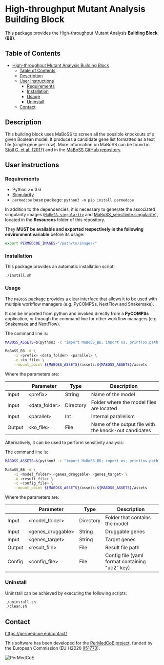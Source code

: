 # High-throughput Mutant Analysis Building Block

This package provides the High-throughput Mutant Analysis **Building Block (BB)**.

## Table of Contents

- [High-throughput Mutant Analysis Building Block](#high-throughput-mutant-analysis-building-block)
  - [Table of Contents](#table-of-contents)
  - [Description](#description)
  - [User instructions](#user-instructions)
    - [Requirements](#requirements)
    - [Installation](#installation)
    - [Usage](#usage)
    - [Uninstall](#uninstall)
  - [Contact](#contact)

## Description

This building block uses MaBoSS to screen all the possible knockouts of a given Boolean model. It produces a candidate gene list formatted as a text file (single gene per row). More information on MaBoSS can be found in [Stoll G. et al. (2017)](https://academic.oup.com/bioinformatics/article-lookup/doi/10.1093/bioinformatics/btx123) and in the [MaBoSS GitHub repository](https://github.com/maboss-bkmc/MaBoSS-env-2.0).

## User instructions

### Requirements

- Python >= 3.6
- [Singularity](https://singularity.lbl.gov/docs-installation)
- `permedcoe` base package: `python3 -m pip install permedcoe`

In addition to the dependencies, it is necessary to generate the associated
singularity images ([`MaBoSS.singularity`](../Resources/images/MaBoSS.singularity) and
[MaBoSS_sensitivity.singularity](../Resources/images/MaBoSS_sensitivity.singularity)),
located in the **Resources** folder of this repository.

They **MUST be available and exported respectively in the following environment variable**
before its usage:

```bash
export PERMEDCOE_IMAGES="/path/to/images/"
```

### Installation

This package provides an automatic installation script:

```bash
./install.sh
```

### Usage

The `MaBoSS` package provides a clear interface that allows
it to be used with multiple workflow managers (e.g. PyCOMPSs, NextFlow and
Snakemake).

It can be imported from python and invoked directly from a **PyCOMPSs**
application, or through the command line for other workflow managers
(e.g. Snakemake and NextFlow).

The command line is:

```bash
MABOSS_ASSETS=$(python3 -c "import MaBoSS_BB; import os; print(os.path.dirname(MaBoSS_BB.__file__))")

MaBoSS_BB -d \
    -i <prefix> <data_folder> <parallel> \
    -o <ko_file> \
    --mount_point ${MABOSS_ASSETS}/assets:${MABOSS_ASSETS}/assets
```

Where the parameters are:

|        | Parameter          | Type      | Description                                             |
|--------|--------------------|-----------|---------------------------------------------------------|
| Input  | \<prefix>          | String    | Name of the model                                       |
| Input  | \<data_folder>     | Directory | Folder where the model files are located                |
| Input  | \<parallel>        | Int       | Internal parallelism                                    |
| Output | \<ko_file>         | File      | Name of the output file with the knock-out candidates   |

Alternatively, it can be used to perform sensitivity analysis:

The command line is:

```bash
MABOSS_ASSETS=$(python3 -c "import MaBoSS_BB; import os; print(os.path.dirname(MaBoSS_BB.__file__))")

MaBoSS_BB -d \
    -i <model_folder> <genes_druggable> <genes_target> \
    -o <result_file> \
    -c <config_file> \
    --mount_point ${MABOSS_ASSETS}/assets:${MABOSS_ASSETS}/assets
```

Where the parameters are:

|        | Parameter          | Type      | Description                                             |
|--------|--------------------|-----------|---------------------------------------------------------|
| Input  | \<model_folder>    | Directory | Folder that contains the model                          |
| Input  | \<genes_druggable> | String    | Druggable genes                                         |
| Input  | \<genes_target>    | String    | Target genes                                            |
| Output | \<result_file>     | File      | Result file path                                        |
| Config | \<config_file>     | File      | Config file (yaml format containing "uc2" key)          |

### Uninstall

Uninstall can be achieved by executing the following scripts:

```bash
./uninstall.sh
./clean.sh
```

## Contact

<https://permedcoe.eu/contact/>

This software has been developed for the [PerMedCoE project](https://permedcoe.eu/), funded by the European Commission (EU H2020 [951773](https://cordis.europa.eu/project/id/951773)).

![](https://permedcoe.eu/wp-content/uploads/2020/11/logo_1.png "PerMedCoE")
